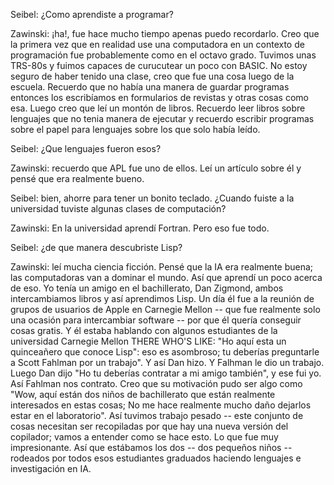 Seibel: ¿Como aprendiste a programar?

Zawinski: ¡ha!, fue hace mucho tiempo apenas puedo recordarlo. Creo que la primera
vez que en realidad use una computadora en un contexto de programación fue probablemente
como en el octavo grado. Tuvimos unas TRS-80s y fuimos capaces de curucutear un poco
con BASIC. No estoy seguro de haber tenido una clase, creo que fue una cosa luego
de la escuela. Recuerdo que no había una manera de guardar programas entonces los
escribíamos en formularios de revistas y otras cosas como esa. Luego creo que leí
un montón de libros. Recuerdo leer libros sobre lenguajes que no tenia manera de
ejecutar y recuerdo escribir programas sobre el papel para lenguajes sobre los que solo
había leído.

Seibel: ¿Que lenguajes fueron esos?

Zawinski: recuerdo que APL fue uno de ellos. Leí un artículo sobre él y pensé
que era realmente bueno.

Seibel: bien, ahorre para tener un bonito teclado. ¿Cuando fuiste a la universidad
tuviste algunas clases de computación?

Zawinski: En la universidad aprendí Fortran. Pero eso fue todo.

Seibel: ¿de que manera descubriste Lisp?

Zawinski: leí mucha ciencia ficción. Pensé que la IA era realmente buena; las
computadoras van a dominar el mundo. Así que aprendí un poco acerca de eso.
Yo tenía un amigo en el bachillerato, Dan Zigmond, ambos intercambiamos libros
y así aprendimos Lisp. Un día él fue a la reunión de grupos de usuarios de
Apple en Carnegie Mellon -- que fue realmente solo una ocasión para intercambiar
software -- por que él quería conseguir cosas gratis. Y él estaba hablando con
algunos estudiantes de la universidad Carnegie Mellon THERE WHO'S LIKE: "Ho aquí
esta un quinceañero que conoce Lisp": eso es asombroso; tu deberías preguntarle
a Scott Fahlman por un trabajo". Y así Dan hizo. Y Falhman le dio un trabajo.
Luego Dan dijo "Ho tu deberías contratar a mi amigo también", y ese fui yo. Así
Fahlman nos contrato. Creo que su motivación pudo ser algo como "Wow, aquí
están dos niños de bachillerato que están realmente interesados en estas cosas;
No me hace realmente mucho daño dejarlos estar en el laboratorio". Así tuvimos
trabajo pesado -- este conjunto de cosas necesitan ser recopiladas por que
hay una nueva versión del copilador; vamos a entender como se hace esto.
Lo que fue muy impresionante. Así que estábamos los dos -- dos pequeños niños --
rodeados por todos esos estudiantes graduados haciendo lenguajes e investigación
en IA.
